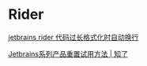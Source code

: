 # Rider

[jetbrains rider 代码过长格式化时自动换行](https://blog.csdn.net/assassinsshadow/article/details/81184468)

[Jetbrains系列产品重置试用方法 | 知了](https://zhile.io/2020/11/18/jetbrains-eval-reset-da33a93d.html)



